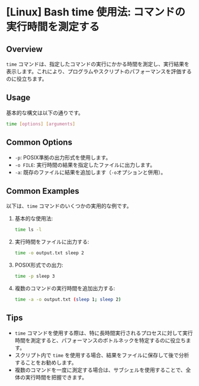 # [Linux] Bash time 使用法: コマンドの実行時間を測定する

## Overview
`time` コマンドは、指定したコマンドの実行にかかる時間を測定し、実行結果を表示します。これにより、プログラムやスクリプトのパフォーマンスを評価するのに役立ちます。

## Usage
基本的な構文は以下の通りです。

```bash
time [options] [arguments]
```

## Common Options
- `-p`: POSIX準拠の出力形式を使用します。
- `-o FILE`: 実行時間の結果を指定したファイルに出力します。
- `-a`: 既存のファイルに結果を追加します（`-o`オプションと併用）。

## Common Examples
以下は、`time` コマンドのいくつかの実用的な例です。

1. 基本的な使用法:
   ```bash
   time ls -l
   ```

2. 実行時間をファイルに出力する:
   ```bash
   time -o output.txt sleep 2
   ```

3. POSIX形式での出力:
   ```bash
   time -p sleep 3
   ```

4. 複数のコマンドの実行時間を追加出力する:
   ```bash
   time -a -o output.txt (sleep 1; sleep 2)
   ```

## Tips
- `time` コマンドを使用する際は、特に長時間実行されるプロセスに対して実行時間を測定すると、パフォーマンスのボトルネックを特定するのに役立ちます。
- スクリプト内で `time` を使用する場合、結果をファイルに保存して後で分析することをお勧めします。
- 複数のコマンドを一度に測定する場合は、サブシェルを使用することで、全体の実行時間を把握できます。